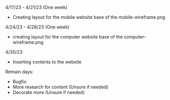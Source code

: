 4/17/23 - 4/21/23 (One week)

- Creating layout for the mobile website base of the mobile-wireframe.png

4/24/23 - 4/28/23 (One week)

- creating layout for the computer website base of the computer-wireframe.png

4/30/23

- Inserting contents to the website


Remain days:

- Bugfix
- More research for content (Unsure if needed)
- Decorate more (Unsure if needed)

